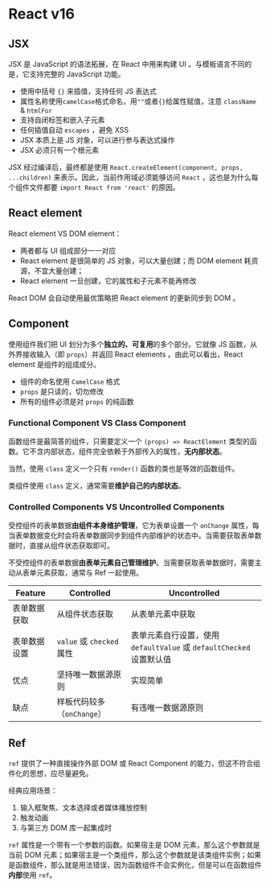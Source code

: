 # React v16

## JSX

JSX 是 JavaScript 的语法拓展，在 React 中用来构建 UI 。与模板语言不同的是，它支持完整的 JavaScript 功能。

* 使用中括号 `{}` 来插值，支持任何 JS 表达式
* 属性名称使用`camelCase`格式命名，用`""`或者`{}`给属性赋值，注意 `className` & `htmlFor`
* 支持自闭标签和嵌入子元素
* 任何插值自动 `escapes` ，避免 XSS
* JSX 本质上是 JS 对象，可以进行参与表达式操作
* JSX 必须只有一个根元素

JSX 经过编译后，最终都是使用 `React.createElement(component, props, ...children)` 来表示。因此，当前作用域必须能够访问 `React` ，这也是为什么每个组件文件都要 `import React from 'react'` 的原因。

## React element

React element VS DOM element：

* 两者都与 UI 组成部分一一对应
* React element 是很简单的 JS 对象，可以大量创建；而 DOM element 耗资源，不宜大量创建；
* React element 一旦创建，它的属性和子元素不能再修改

React DOM 会自动使用最优策略把 React element 的更新同步到 DOM 。

## Component

使用组件我们把 UI 划分为多个**独立的、可复用**的多个部分。它就像 JS 函数，从外界接收输入（即 `props`）并返回 React elements 。由此可以看出，React element 是组件的组成成分。

* 组件的命名使用 `CamelCase` 格式
* `props` 是只读的，切勿修改
* 所有的组件必须是对 `props` 的纯函数

### Functional Component VS Class Component

函数组件是最简答的组件，只需要定义一个 `(props) => ReactElement` 类型的函数。它不含内部状态，组件完全依赖于外部传入的属性，**无内部状态**。

当然，使用 `class` 定义一个只有 `render()` 函数的类也是等效的函数组件。

类组件使用 `class` 定义，通常需要**维护自己的内部状态**。

### Controlled Components VS Uncontrolled Components

受控组件的表单数据**由组件本身维护管理**，它为表单设置一个 `onChange` 属性，每当表单数据变化时会将表单数据同步到组件内部维护的状态中。当需要获取表单数据时，直接从组件状态获取即可。

不受控组件的表单数据**由表单元素自己管理维护**。当需要获取表单数据时，需要主动从表单元素获取，通常与 Ref 一起使用。

| Feature | Controlled | Uncontrolled |
| --- | --- | --- |
| 表单数据获取 | 从组件状态获取 | 从表单元素中获取 |
| 表单数据设置 | `value` 或 `checked` 属性 |表单元素自行设置，使用 `defaultValue` 或 `defaultChecked` 设置默认值 |
| 优点 | 坚持唯一数据源原则 | 实现简单 |
| 缺点 | 样板代码较多（`onChange`） | 有违唯一数据源原则 |

## Ref

`ref` 提供了一种直接操作外部 DOM 或 React Component 的能力，但这不符合组件化的思想，应尽量避免。

经典应用场景：

1. 输入框聚焦、文本选择或者媒体播放控制
2. 触发动画
3. 与第三方 DOM 库一起集成时

`ref` 属性是一个带有一个参数的函数。如果宿主是 DOM 元素，那么这个参数就是当前 DOM 元素；如果宿主是一个类组件，那么这个参数就是该类组件实例；如果是函数组件，那么就是用法错误，因为函数组件不会实例化，但是可以在函数组件**内部**使用 `ref`。

